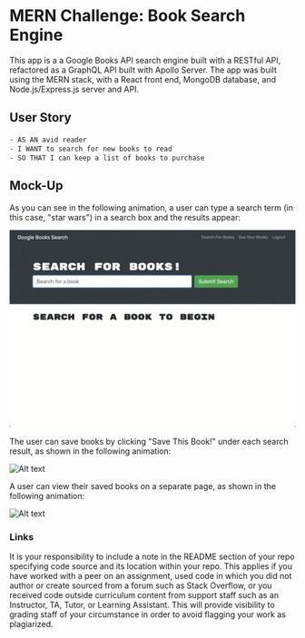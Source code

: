 # MERN Challenge: Book Search Engine


This app is a a Google Books API search engine built with a RESTful API, refactored as a GraphQL API built with Apollo Server. The app was built using the MERN stack, with a React front end, MongoDB database, and Node.js/Express.js server and API. 


## User Story

    - AS AN avid reader
    - I WANT to search for new books to read
    - SO THAT I can keep a list of books to purchase



## Mock-Up

As you can see in the following animation, a user can type a search term (in this case, "star wars") in a search box and the results appear:

![Alt text](21-mern-homework-demo-01.gif)

The user can save books by clicking "Save This Book!" under each search result, as shown in the following animation:

![Alt text](21-mern-homework-demo-02.gif)

A user can view their saved books on a separate page, as shown in the following animation:

![Alt text](21-mern-homework-demo-03.gif)





### Links
It is your responsibility to include a note in the README section of your repo specifying code source and its location within your repo. This applies if you have worked with a peer on an assignment, used code in which you did not author or create sourced from a forum such as Stack Overflow, or you received code outside curriculum content from support staff such as an Instructor, TA, Tutor, or Learning Assistant. This will provide visibility to grading staff of your circumstance in order to avoid flagging your work as plagiarized.

